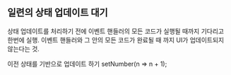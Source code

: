 ## 일련의 상태 업데이트 대기

상태 업데이트를 처리하기 전에 이벤트 핸들러의 모든 코드가 실행될 때까지 기다리고 한번에 실행.
이벤트 핸들러와 그 안의 모든 코드가 완료될 때 까지 UI가 업데이트되지 않는다는 것.

이전 상태를 기반으로 업데이트 하기
 setNumber(n => n + 1);